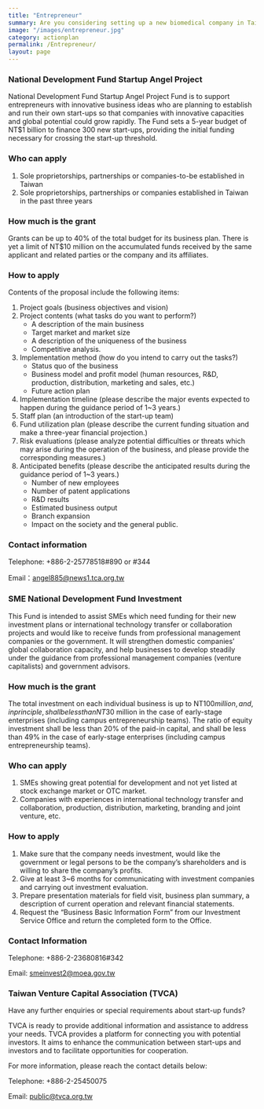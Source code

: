 ```yaml
---
title: "Entrepreneur"
summary: Are you considering setting up a new biomedical company in Taiwan? The government of Taiwan remains fully committed to providing a platform for entrepreneurs to realize their ambition and for emerging start-up companies to prosper on their innovative capacities and global potentials. If you are looking for some assistance with your seed funding, the following start-up grants should be of help.
image: "/images/entrepreneur.jpg"
category: actionplan
permalink: /Entrepreneur/
layout: page
---
```


### National Development Fund Startup Angel Project
National Development Fund Startup Angel Project Fund is to support entrepreneurs with innovative business ideas who are planning to establish and run their own start-ups so that companies with innovative capacities and global potential could grow rapidly.  The Fund sets a 5-year budget of NT$1 billion to finance 300 new start-ups, providing the initial funding necessary for crossing the start-up threshold. 

### Who can apply
1.	Sole proprietorships, partnerships or companies-to-be established in Taiwan
2.	Sole proprietorships, partnerships or companies established in Taiwan in the past three years

### How much is the grant
Grants can be up to 40% of the total budget for its business plan. There is yet a limit of NT$10 million on the accumulated funds received by the same applicant and related parties or the company and its affiliates. 

### How to apply

Contents of the proposal include the following items: 

1.	Project goals (business objectives and vision)
2.	Project contents (what tasks do you want to perform?)
    * A description of the main business
    * Target market and market size
    * A description of the uniqueness of the business
    * Competitive analysis.
3.	Implementation method (how do you intend to carry out the tasks?)
    * Status quo of the  business
    * Business model and profit model (human resources, R&D, production, distribution, marketing and sales, etc.)
    * Future action plan
4.	Implementation timeline (please describe the major events expected to happen during the guidance period of 1~3 years.)
5.	Staff plan (an introduction of the start-up team)
6.	Fund utilization plan (please describe the current funding situation and make a three-year financial projection.)
7.	Risk evaluations (please analyze potential difficulties or threats which may arise during the operation of the business, and please provide the corresponding measures.)
8.	Anticipated benefits (please describe the anticipated results during the guidance period of 1~3 years.)
    * Number of new employees
    * Number of patent applications
    * R&D results
    * Estimated business output
    * Branch expansion
    * Impact on the society and the general public.


### Contact information

Telephone:  +886-2-25778518#890 or #344

Email：angel885@news1.tca.org.tw

### SME National Development Fund Investment
This Fund is intended to assist SMEs which need funding for their new investment plans or international technology transfer or collaboration projects and would like to receive funds from professional management companies or the government. It will strengthen domestic companies’ global collaboration capacity, and help businesses to develop steadily under the guidance from professional management companies (venture capitalists) and government advisors. 

### How much is the grant
The total investment on each individual business is up to NT$100 million, and, in principle, shall be less than NT$30 million in the case of early-stage enterprises (including campus entrepreneurship teams).  The ratio of equity investment shall be less than 20% of the paid-in capital, and shall be less than 49% in the case of early-stage enterprises (including campus entrepreneurship teams).  

### Who can apply
1.	SMEs showing great potential for development and not yet listed at stock exchange market or OTC market.
2.	Companies with experiences in international technology transfer and collaboration, production, distribution, marketing, branding and joint venture, etc. 

### How to apply
1.	Make sure that the company needs investment, would like the government or legal persons to be the company’s shareholders and is willing to share the company’s profits.
2.	Give at least 3~6 months for communicating with investment companies and carrying out investment evaluation.
3.	Prepare presentation materials for field visit, business plan summary, a description of current operation and relevant financial statements.
4.	Request the “Business Basic Information Form” from our Investment Service Office and return the completed form to the Office.


### Contact Information

Telephone: +886-2-23680816#342

Email: smeinvest2@moea.gov.tw

### Taiwan Venture Capital Association (TVCA)
Have any further enquiries or special requirements about start-up funds? 

TVCA is ready to provide additional information and assistance to address your needs.  TVCA provides a platform for connecting you with potential investors.  It aims to enhance the communication between start-ups and investors and to facilitate opportunities for cooperation. 

For more information, please reach the contact details below:

Telephone: +886-2-25450075

Email: public@tvca.org.tw
